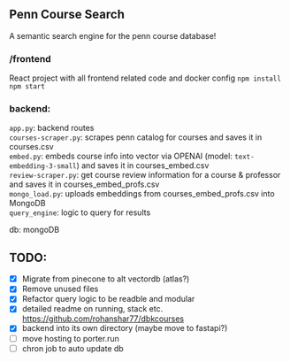 ## Penn Course Search

A semantic search engine for the penn course database!

### /frontend
React project with all frontend related code and docker config
`npm install`
`npm start`

### backend:  
`app.py`: backend routes  
`courses-scraper.py`: scrapes penn catalog for courses and saves it in courses.csv  
`embed.py`: embeds course info into vector via OPENAI (model: `text-embedding-3-small`) and saves it in courses_embed.csv  
`review-scraper.py`: get course review information for a course & professor and saves it in courses_embed_profs.csv  
`mongo_load.py`: uploads embeddings from courses_embed_profs.csv into MongoDB  
`query_engine`: logic to query for results   
 
db: mongoDB

## TODO:
- [x] Migrate from pinecone to alt vectordb (atlas?)
- [x] Remove unused files
- [x] Refactor query logic to be readble and modular
- [x] detailed readme on running, stack etc. https://github.com/rohanshar77/dbkcourses
- [x] backend into its own directory (maybe move to fastapi?)
- [ ] move hosting to porter.run
- [ ] chron job to auto update db
